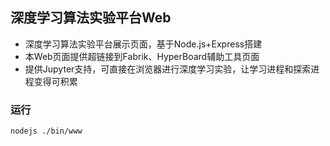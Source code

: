 ## 深度学习算法实验平台Web
* 深度学习算法实验平台展示页面，基于Node.js+Express搭建
* 本Web页面提供超链接到Fabrik、HyperBoard辅助工具页面
* 提供Jupyter支持，可直接在浏览器进行深度学习实验，让学习进程和探索进程变得可积累

### 运行
```bash
nodejs ./bin/www
```
